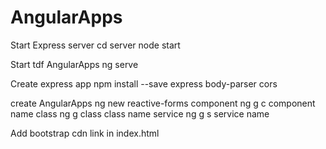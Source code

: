 # AngularApps

Start Express server
cd server
node start

Start tdf AngularApps
ng serve


Create express app
npm install --save express body-parser cors

create AngularApps
ng new reactive-forms
component ng g c component name
class ng g class class name
service ng g s service name

Add bootstrap cdn link in index.html
<link rel="stylesheet" href="https://stackpath.bootstrapcdn.com/bootstrap/4.5.0/css/bootstrap.min.css" integrity="sha384-9aIt2nRpC12Uk9gS9baDl411NQApFmC26EwAOH8WgZl5MYYxFfc+NcPb1dKGj7Sk" crossorigin="anonymous">
